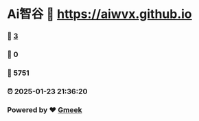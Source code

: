 # Ai智谷 :link: https://aiwvx.github.io 
### :page_facing_up: [3](https://aiwvx.github.io/tag.html) 
### :speech_balloon: 0 
### :hibiscus: 5751 
### :alarm_clock: 2025-01-23 21:36:20 
### Powered by :heart: [Gmeek](https://github.com/Meekdai/Gmeek)
